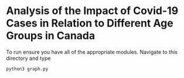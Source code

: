 # Analysis of the Impact of Covid-19 Cases in Relation to Different Age Groups in Canada

To run ensure you have all of the appropriate modules.
Navigate to *this* directory and type

```
python3 graph.py
```
